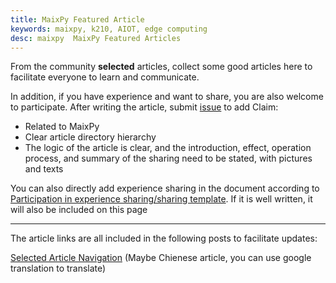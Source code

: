 ```yaml
---
title: MaixPy Featured Article
keywords: maixpy, k210, AIOT, edge computing
desc: maixpy  MaixPy Featured Articles
---
```




From the community **selected** articles, collect some good articles here to facilitate everyone to learn and communicate.

In addition, if you have experience and want to share, you are also welcome to participate. After writing the article, submit [issue](https://github.com/sipeed/MaixPy_DOC/issues) to add
Claim:
* Related to MaixPy
* Clear article directory hierarchy
* The logic of the article is clear, and the introduction, effect, operation process, and summary of the sharing need to be stated, with pictures and texts

You can also directly add experience sharing in the document according to [Participation in experience sharing/sharing template](../share/my_share/README.md). If it is well written, it will also be included on this page

-----------

The article links are all included in the following posts to facilitate updates:

[Selected Article Navigation](https://cn.bbs.sipeed.com/d/481) (Maybe Chienese article, you can use google translation to translate)


